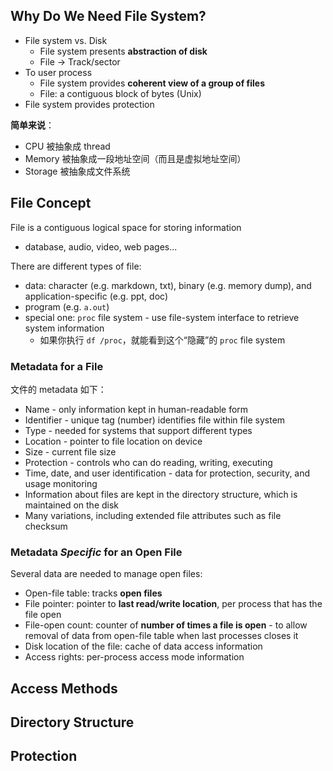 ## Why Do We Need File System?

- File system vs. Disk
	- File system presents **abstraction of disk**
	- File → Track/sector
- To user process
	- File system provides **coherent view of a group of files**
	- File: a contiguous block of bytes (Unix)
- File system provides protection

**简单来说**：

- CPU 被抽象成 thread
- Memory 被抽象成一段地址空间（而且是虚拟地址空间）
- Storage 被抽象成文件系统

## File Concept

File is a contiguous logical space for storing information

- database, audio, video, web pages...

There are different types of file:

- data: character (e.g. markdown, txt), binary (e.g. memory dump), and application-specific (e.g. ppt, doc)
- program (e.g. `a.out`)
- special one: `proc` file system - use file-system interface to retrieve system information
	- 如果你执行 `df /proc`，就能看到这个“隐藏”的 `proc` file system

### Metadata for a File

文件的 metadata 如下：

- Name - only information kept in human-readable form
- Identifier - unique tag (number) identifies file within file system
- Type - needed for systems that support different types
- Location - pointer to file location on device
- Size - current file size
- Protection - controls who can do reading, writing, executing
- Time, date, and user identification - data for protection, security, and usage monitoring
- Information about files are kept in the directory structure, which is maintained on the disk
- Many variations, including extended file attributes such as file checksum

### Metadata *Specific* for an Open File

Several data are needed to manage open files:

- Open-file table: tracks **open files**
- File pointer: pointer to **last read/write location**, per process that has the file open
- File-open count: counter of **number of times a file is open** - to allow removal of data from open-file table when last processes closes it
- Disk location of the file: cache of data access information
- Access rights: per-process access mode information

## Access Methods

## Directory Structure

## Protection